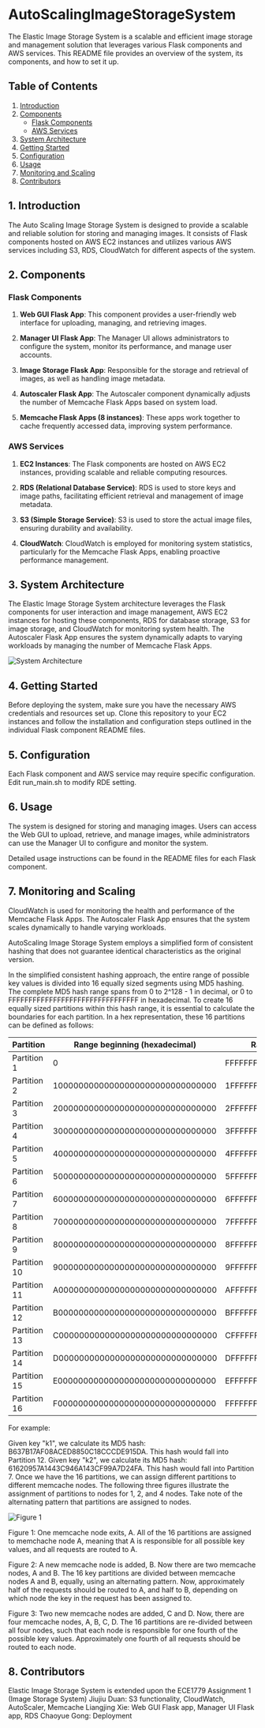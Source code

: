 # AutoScalingImageStorageSystem

The Elastic Image Storage System is a scalable and efficient image storage and management solution that leverages various Flask components and AWS services. This README file provides an overview of the system, its components, and how to set it up.

## Table of Contents

1. [Introduction](#introduction)
2. [Components](#components)
    - [Flask Components](#flask-components)
    - [AWS Services](#aws-services)
3. [System Architecture](#system-architecture)
4. [Getting Started](#getting-started)
5. [Configuration](#configuration)
6. [Usage](#usage)
7. [Monitoring and Scaling](#monitoring-and-scaling)
8. [Contributors](#contributors)

## 1. Introduction

The Auto Scaling Image Storage System is designed to provide a scalable and reliable solution for storing and managing images. It consists of Flask components hosted on AWS EC2 instances and utilizes various AWS services including S3, RDS, CloudWatch for different aspects of the system.

## 2. Components

### Flask Components

1. **Web GUI Flask App**: This component provides a user-friendly web interface for uploading, managing, and retrieving images.

2. **Manager UI Flask App**: The Manager UI allows administrators to configure the system, monitor its performance, and manage user accounts.

3. **Image Storage Flask App**: Responsible for the storage and retrieval of images, as well as handling image metadata.

4. **Autoscaler Flask App**: The Autoscaler component dynamically adjusts the number of Memcache Flask Apps based on system load.

5. **Memcache Flask Apps (8 instances)**: These apps work together to cache frequently accessed data, improving system performance.

### AWS Services

1. **EC2 Instances**: The Flask components are hosted on AWS EC2 instances, providing scalable and reliable computing resources.

2. **RDS (Relational Database Service)**: RDS is used to store keys and image paths, facilitating efficient retrieval and management of image metadata.

3. **S3 (Simple Storage Service)**: S3 is used to store the actual image files, ensuring durability and availability.

4. **CloudWatch**: CloudWatch is employed for monitoring system statistics, particularly for the Memcache Flask Apps, enabling proactive performance management.

## 3. System Architecture

The Elastic Image Storage System architecture leverages the Flask components for user interaction and image management, AWS EC2 instances for hosting these components, RDS for database storage, S3 for image storage, and CloudWatch for monitoring system health. The Autoscaler Flask App ensures the system dynamically adapts to varying workloads by managing the number of Memcache Flask Apps.

![System Architecture](images/system_architecture.png)

## 4. Getting Started

Before deploying the system, make sure you have the necessary AWS credentials and resources set up. Clone this repository to your EC2 instances and follow the installation and configuration steps outlined in the individual Flask component README files.

## 5. Configuration

Each Flask component and AWS service may require specific configuration. Edit run_main.sh to modify RDE setting.

## 6. Usage

The system is designed for storing and managing images. Users can access the Web GUI to upload, retrieve, and manage images, while administrators can use the Manager UI to configure and monitor the system.

Detailed usage instructions can be found in the README files for each Flask component.

## 7. Monitoring and Scaling

CloudWatch is used for monitoring the health and performance of the Memcache Flask Apps. The Autoscaler Flask App ensures that the system scales dynamically to handle varying workloads.

AutoScaling Image Storage System employs a simplified form of consistent hashing that does not guarantee identical characteristics as the original version.

In the simplified consistent hashing approach, the entire range of possible key values is divided into 16 equally sized segments using MD5 hashing. The complete MD5 hash range spans from 0 to 2^128 - 1 in decimal, or 0 to FFFFFFFFFFFFFFFFFFFFFFFFFFFFFFFF in hexadecimal. To create 16 equally sized partitions within this hash range, it is essential to calculate the boundaries for each partition. In a hex representation, these 16 partitions can be defined as follows:


| Partition   | Range beginning (hexadecimal)           | Range end (hexadecimal)               |
| ----------- | --------------------------------------- | ------------------------------------- |
| Partition 1 | 0                                       | FFFFFFFFFFFFFFFFFFFFFFFFFFFFFFF      |
| Partition 2 | 10000000000000000000000000000000        | 1FFFFFFFFFFFFFFFFFFFFFFFFFFFFFFF     |
| Partition 3 | 20000000000000000000000000000000        | 2FFFFFFFFFFFFFFFFFFFFFFFFFFFFFFF     |
| Partition 4 | 30000000000000000000000000000000        | 3FFFFFFFFFFFFFFFFFFFFFFFFFFFFFFF     |
| Partition 5 | 40000000000000000000000000000000        | 4FFFFFFFFFFFFFFFFFFFFFFFFFFFFFFF     |
| Partition 6 | 50000000000000000000000000000000        | 5FFFFFFFFFFFFFFFFFFFFFFFFFFFFFFF     |
| Partition 7 | 60000000000000000000000000000000        | 6FFFFFFFFFFFFFFFFFFFFFFFFFFFFFFF     |
| Partition 8 | 70000000000000000000000000000000        | 7FFFFFFFFFFFFFFFFFFFFFFFFFFFFFFF     |
| Partition 9 | 80000000000000000000000000000000        | 8FFFFFFFFFFFFFFFFFFFFFFFFFFFFFFF     |
| Partition 10 | 90000000000000000000000000000000       | 9FFFFFFFFFFFFFFFFFFFFFFFFFFFFFFF     |
| Partition 11 | A0000000000000000000000000000000       | AFFFFFFFFFFFFFFFFFFFFFFFFFFFFFFF     |
| Partition 12 | B0000000000000000000000000000000       | BFFFFFFFFFFFFFFFFFFFFFFFFFFFFFFF     |
| Partition 13 | C0000000000000000000000000000000       | CFFFFFFFFFFFFFFFFFFFFFFFFFFFFFFF     |
| Partition 14 | D0000000000000000000000000000000       | DFFFFFFFFFFFFFFFFFFFFFFFFFFFFFFF     |
| Partition 15 | E0000000000000000000000000000000       | EFFFFFFFFFFFFFFFFFFFFFFFFFFFFFFF     |
| Partition 16 | F0000000000000000000000000000000       | FFFFFFFFFFFFFFFFFFFFFFFFFFFFFFFF     |



For example: 

Given key "k1", we calculate its MD5 hash: B637B17AF08ACED8850C18CCCDE915DA. This hash would fall into Partition 12.
Given key "k2", we calculate its MD5 hash: 61620957A1443C946A143CF99A7D24FA. This hash would fall into Partition 7. 
Once we have the 16 partitions, we can assign different partitions to different memcache nodes. The following three figures illustrate the assignment of partitions to nodes for 1, 2, and 4 nodes. Take note of the alternating pattern that partitions are assigned to nodes.

![Figure 1](images/f1.png)

Figure 1: One memcache node exits, A. All of the 16 partitions are assigned to memchache node A, meaning that A is responsible for all possible key values, and all requests are routed to A. 

Figure 2: A new memcache node is added, B. Now there are two memcache nodes, A and B. The 16 key partitions are divided between memcache nodes A and B, equally, using an alternating pattern. Now, approximately half of the requests should be routed to A, and half to B, depending on which node the key in the request has been assigned to. 

Figure 3: Two new memcache nodes are added, C and D. Now, there are four memcache nodes, A, B, C, D. The 16 partitions are re-divided between all four nodes, such that each node is responsible for one fourth of the possible key values. Approximately one fourth of all requests should be routed to each node. 


## 8. Contributors

Elastic Image Storage System is extended upon the ECE1779 Assignment 1 (Image Storage System)
Jiujiu Duan: S3 functionality, CloudWatch, AutoScaler, Memcache
Liangjing Xie: Web GUI Flask app, Manager UI Flask app, RDS
Chaoyue Gong: Deployment
